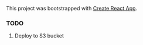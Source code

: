 This project was bootstrapped with [Create React App](https://github.com/facebook/create-react-app).

### TODO ###
1. Deploy to S3 bucket